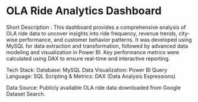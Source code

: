 # OLA Ride Analytics Dashboard

Short Description :
This dashboard provides a comprehensive analysis of OLA ride data to uncover insights into ride frequency, revenue trends, city-wise performance, and customer behavior patterns. It was developed using MySQL for data extraction and transformation, followed by advanced data modeling and visualization in Power BI. Key performance metrics were calculated using DAX to ensure real-time and interactive reporting.


Tech Stack:
Database: MySQL
Data Visualization: Power BI
Query Language: SQL
Scripting & Metrics: DAX (Data Analysis Expressions)

Data Source:
Publicly available OLA ride data downloaded from Google Dataset Search.
